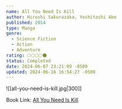 ```yaml
---
name: All You Need Is Kill
author: Hiroshi Sakurazaka, Yoshitoshi Abe
published: 2014
type: Manga
genre:
  - Science Fiction
  - Action
  - Adventure
rating: 🌕🌕🌕🌕🌑
status: Completed
date: 2024-06-07 23:21:09 -0500
updated: 2024-06-16 16:54:27 -0500
---
```


![[all-you-need-is-kill.jpg|300]]

Book Link: [All You Need Is Kill](https://www.goodreads.com/book/show/22545976-all-you-need-is-kill?ref=nav_sb_ss_3_16)
